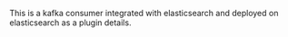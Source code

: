 This is a kafka consumer integrated with elasticsearch and deployed on elasticsearch as a plugin details.

